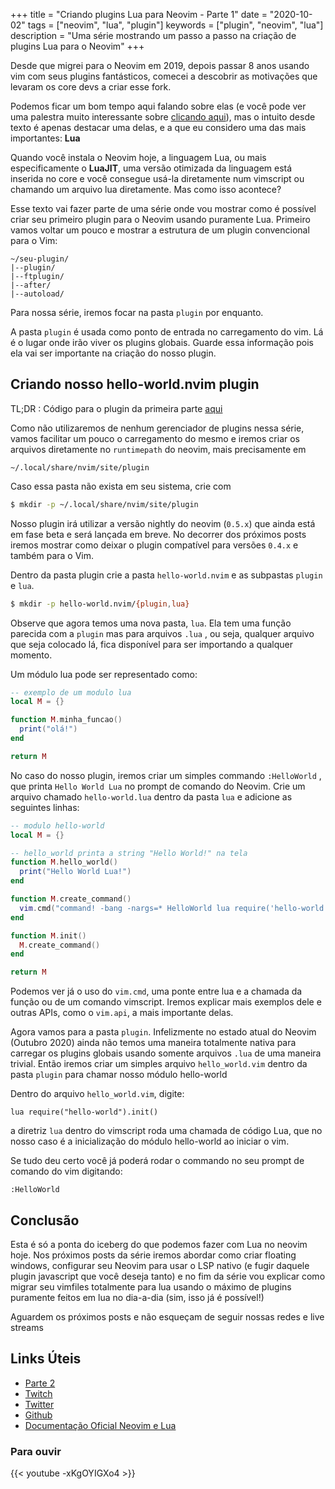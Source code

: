 +++
title = "Criando plugins Lua para Neovim - Parte 1"
date = "2020-10-02"
tags = ["neovim", "lua", "plugin"]
keywords = ["plugin", "neovim", "lua"]
description = "Uma série mostrando um passo a passo na criação de plugins Lua para o Neovim"
+++

Desde que migrei para o Neovim em 2019, depois passar 8 anos usando vim com seus plugins fantásticos,
comecei a descobrir as motivações que levaram os core devs a criar esse fork.

Podemos ficar um bom tempo aqui falando sobre elas (e você pode ver uma palestra muito
interessante sobre [clicando aqui](https://www.youtube.com/watch?v=Bt-vmPC_-Ho)), mas o intuito desde texto é apenas
destacar uma delas, e a que eu considero uma das mais importantes: **Lua**

Quando você instala o Neovim hoje, a linguagem Lua, ou mais especificamente o **LuaJIT**, uma versão
otimizada da linguagem está inserida no core e você consegue usá-la diretamente num vimscript
ou chamando um arquivo lua diretamente. Mas como isso acontece?

Esse texto vai fazer parte de uma série onde vou mostrar como é possível criar seu primeiro plugin para o
Neovim usando puramente Lua. Primeiro vamos voltar um pouco e mostrar a estrutura de um plugin convencional
para o Vim:

```
~/seu-plugin/
|--plugin/
|--ftplugin/
|--after/
|--autoload/
```

Para nossa série, iremos focar na pasta `plugin` por enquanto.

A pasta `plugin` é usada como ponto de entrada no carregamento do vim. Lá é o lugar onde
irão viver os plugins globais. Guarde essa informação pois ela vai ser importante na
criação do nosso plugin.

## Criando nosso hello-world.nvim plugin

TL;DR : Código para o plugin da primeira parte [aqui](https://github.com/npxbr/criando-plugins-lua-neovim)

Como não utilizaremos de nenhum gerenciador de plugins nessa série, vamos facilitar um
pouco o carregamento do mesmo e iremos criar os arquivos diretamente no `runtimepath` do
neovim, mais precisamente em

`~/.local/share/nvim/site/plugin`

Caso essa pasta não exista em seu sistema, crie com

```sh
$ mkdir -p ~/.local/share/nvim/site/plugin
```

Nosso plugin irá utilizar a versão nightly do neovim (`0.5.x`) que ainda está em fase beta
e será lançada em breve. No decorrer dos próximos posts iremos mostrar como deixar o
plugin compatível para versões `0.4.x` e também para o Vim.

Dentro da pasta plugin crie a pasta `hello-world.nvim` e as subpastas `plugin` e `lua`.

```sh
$ mkdir -p hello-world.nvim/{plugin,lua}
```

Observe que agora temos uma nova pasta, `lua`. Ela tem uma função parecida com a `plugin`
mas para arquivos `.lua` , ou seja, qualquer arquivo que seja colocado lá, fica
disponível para ser importando a qualquer momento.

Um módulo lua pode ser representado como:

```lua
-- exemplo de um modulo lua
local M = {}

function M.minha_funcao()
  print("olá!")
end

return M
```

No caso do nosso plugin, iremos criar um simples commando `:HelloWorld` , que printa
`Hello World Lua` no prompt de comando do Neovim. Crie um arquivo chamado `hello-world.lua`
dentro da pasta `lua` e adicione as seguintes linhas:

```lua
-- modulo hello-world
local M = {}

-- hello_world printa a string "Hello World!" na tela
function M.hello_world()
  print("Hello World Lua!")
end

function M.create_command()
  vim.cmd("command! -bang -nargs=* HelloWorld lua require('hello-world').hello_world()")
end

function M.init()
  M.create_command()
end

return M
```

Podemos ver já o uso do `vim.cmd`, uma ponte entre lua e a chamada da função ou de um
comando vimscript. Iremos explicar mais exemplos dele e outras APIs, como o `vim.api`, a
mais importante delas.

Agora vamos para a pasta `plugin`. Infelizmente no estado atual do Neovim (Outubro 2020)
ainda não temos uma maneira totalmente nativa para carregar os plugins globais usando
somente arquivos `.lua` de uma maneira trivial. Então iremos criar um simples arquivo
`hello_world.vim` dentro da pasta `plugin` para chamar nosso módulo hello-world

Dentro do arquivo `hello_world.vim`, digite:

```viml
lua require("hello-world").init()
```

a diretriz `lua` dentro do vimscript roda uma chamada de código Lua, que no nosso caso é
a inicialização do módulo hello-world ao iniciar o vim.

Se tudo deu certo você já poderá rodar o commando no seu prompt de comando do vim
digitando:

`:HelloWorld`

## Conclusão

Esta é só a ponta do iceberg do que podemos fazer com Lua no neovim hoje. Nos próximos
posts da série iremos abordar como criar floating windows, configurar seu Neovim para
usar o LSP nativo (e fugir daquele plugin javascript que você deseja tanto) e no fim da
série vou explicar como migrar seu vimfiles totalmente para lua usando o máximo de
plugins puramente feitos em lua no dia-a-dia (sim, isso já é possível!)

Aguardem os próximos posts e não esqueçam de seguir nossas redes e live streams

## Links Úteis

- [Parte 2](https://ellisonleao.github.io/posts/criando-plugins-para-neovim-parte-2/)
- [Twitch](https://twitch.tv/npxbr)
- [Twitter](https://twitter.com/ellisonleao)
- [Github](https://github.com/npxbr)
- [Documentação Oficial Neovim e Lua](https://neovim.io/doc/user/lua.html)

### Para ouvir

{{< youtube -xKgOYIGXo4 >}}
